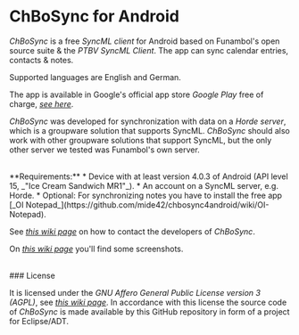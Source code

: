 # ChBoSync for Android
_ChBoSync_ is a free _SyncML client_ for Android based on Funambol's open source suite & the _PTBV SyncML Client_. 
The app can sync calendar entries, contacts & notes.

Supported languages are English and German.

The app is available in Google's official app store _Google Play_ free of charge, [_see here_](https://play.google.com/store/apps/details?id=de.chbosync.android.syncmlclient).

_ChBoSync_ was developed for synchronization with data on a _Horde server_, which is a groupware solution that supports SyncML. 
_ChBoSync_ should also work with other groupware solutions that support SyncML, but the only other server we tested was Funambol's own server.

<br>
**Requirements:**
 * Device with at least version 4.0.3 of Android (API level 15, _"Ice Cream Sandwich MR1"_).
 * An account on a SyncML server, e.g. Horde.
 * Optional: For synchronizing notes you have to install the free app [_OI Notepad_](https://github.com/mide42/chbosync4android/wiki/OI-Notepad).
 
<br>

See [_this wiki page_](https://github.com/mide42/chbosync4android/wiki/Contact-Info) on how to contact the developers of _ChBoSync_.

On [_this wiki page_](https://github.com/mide42/chbosync4android/wiki/Screenshots) you'll find some screenshots.

<br>
### License

It is licensed under the _GNU Affero General Public License version 3 (AGPL)_, see [_this wiki page_](https://github.com/mide42/chbosync4android/wiki/AGPL). 
In accordance with this license the source code of _ChBoSync_ is made available by this GitHub repository in form of a project for Eclipse/ADT.

